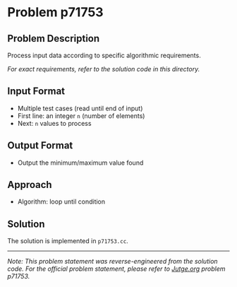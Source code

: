 # Problem p71753

## Problem Description

Process input data according to specific algorithmic requirements.

*For exact requirements, refer to the solution code in this directory.*

## Input Format

- Multiple test cases (read until end of input)
- First line: an integer `n` (number of elements)
- Next: `n` values to process

## Output Format

- Output the minimum/maximum value found

## Approach

- Algorithm: loop until condition

## Solution

The solution is implemented in `p71753.cc`.

---

*Note: This problem statement was reverse-engineered from the solution code. For the official problem statement, please refer to [Jutge.org](https://jutge.org/) problem p71753.*
